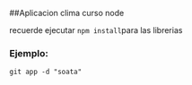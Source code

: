##Aplicacion clima curso node


recuerde ejecutar  ```npm install```para las librerias

### Ejemplo:
```
git app -d "soata"
```
